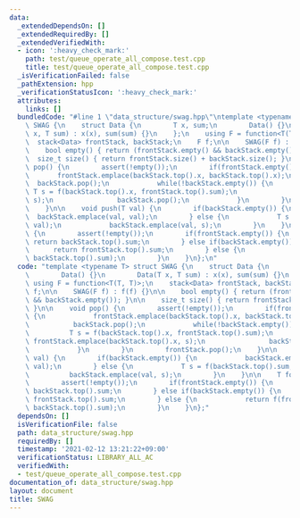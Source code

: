 ```yaml
---
data:
  _extendedDependsOn: []
  _extendedRequiredBy: []
  _extendedVerifiedWith:
  - icon: ':heavy_check_mark:'
    path: test/queue_operate_all_compose.test.cpp
    title: test/queue_operate_all_compose.test.cpp
  _isVerificationFailed: false
  _pathExtension: hpp
  _verificationStatusIcon: ':heavy_check_mark:'
  attributes:
    links: []
  bundledCode: "#line 1 \"data_structure/swag.hpp\"\ntemplate <typename T> struct\
    \ SWAG {\n    struct Data {\n        T x, sum;\n        Data() {}\n        Data(T\
    \ x, T sum) : x(x), sum(sum) {}\n    };\n    using F = function<T(T, T)>;\n  \
    \  stack<Data> frontStack, backStack;\n    F f;\n\n    SWAG(F f) : f(f) {}\n\n\
    \    bool empty() { return (frontStack.empty() && backStack.empty()); }\n\n  \
    \  size_t size() { return frontStack.size() + backStack.size(); }\n\n    void\
    \ pop() {\n        assert(!empty());\n        if(frontStack.empty()) {\n     \
    \       frontStack.emplace(backStack.top().x, backStack.top().x);\n          \
    \  backStack.pop();\n            while(!backStack.empty()) {\n               \
    \ T s = f(backStack.top().x, frontStack.top().sum);\n                frontStack.emplace(backStack.top().x,\
    \ s);\n                backStack.pop();\n            }\n        }\n        frontStack.pop();\n\
    \    }\n\n    void push(T val) {\n        if(backStack.empty()) {\n          \
    \  backStack.emplace(val, val);\n        } else {\n            T s = f(backStack.top().sum,\
    \ val);\n            backStack.emplace(val, s);\n        }\n    }\n\n    T fold_all()\
    \ {\n        assert(!empty());\n        if(frontStack.empty()) {\n           \
    \ return backStack.top().sum;\n        } else if(backStack.empty()) {\n      \
    \      return frontStack.top().sum;\n        } else {\n            return f(frontStack.top().sum,\
    \ backStack.top().sum);\n        }\n    }\n};\n"
  code: "template <typename T> struct SWAG {\n    struct Data {\n        T x, sum;\n\
    \        Data() {}\n        Data(T x, T sum) : x(x), sum(sum) {}\n    };\n   \
    \ using F = function<T(T, T)>;\n    stack<Data> frontStack, backStack;\n    F\
    \ f;\n\n    SWAG(F f) : f(f) {}\n\n    bool empty() { return (frontStack.empty()\
    \ && backStack.empty()); }\n\n    size_t size() { return frontStack.size() + backStack.size();\
    \ }\n\n    void pop() {\n        assert(!empty());\n        if(frontStack.empty())\
    \ {\n            frontStack.emplace(backStack.top().x, backStack.top().x);\n \
    \           backStack.pop();\n            while(!backStack.empty()) {\n      \
    \          T s = f(backStack.top().x, frontStack.top().sum);\n               \
    \ frontStack.emplace(backStack.top().x, s);\n                backStack.pop();\n\
    \            }\n        }\n        frontStack.pop();\n    }\n\n    void push(T\
    \ val) {\n        if(backStack.empty()) {\n            backStack.emplace(val,\
    \ val);\n        } else {\n            T s = f(backStack.top().sum, val);\n  \
    \          backStack.emplace(val, s);\n        }\n    }\n\n    T fold_all() {\n\
    \        assert(!empty());\n        if(frontStack.empty()) {\n            return\
    \ backStack.top().sum;\n        } else if(backStack.empty()) {\n            return\
    \ frontStack.top().sum;\n        } else {\n            return f(frontStack.top().sum,\
    \ backStack.top().sum);\n        }\n    }\n};"
  dependsOn: []
  isVerificationFile: false
  path: data_structure/swag.hpp
  requiredBy: []
  timestamp: '2021-02-12 13:21:22+09:00'
  verificationStatus: LIBRARY_ALL_AC
  verifiedWith:
  - test/queue_operate_all_compose.test.cpp
documentation_of: data_structure/swag.hpp
layout: document
title: SWAG
---
```

